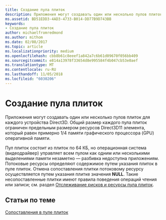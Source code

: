 ```yaml
---
title: Создание пула плиток
description: Приложения могут создавать один или несколько пулов плиток для каждого устройства Direct3D. Общий размер каждого пула плиток ограничен предельным размером ресурсов Direct3D11 элемента, который равен примерно 1/4 памяти графического процессора (GPU) оперативной памяти.
ms.assetid: BD51EDD3-4AD3-4733-B014-DD77B9D743BB
keywords:
- Создание пула плиток
author: michaelfromredmond
ms.author: mithom
ms.date: 02/08/2017
ms.topic: article
ms.localizationpriority: medium
ms.openlocfilehash: cbb8b61c8eeef1a842a7c6b61d09670f056bb409
ms.sourcegitcommit: e814a13978f33654d8e995584f4b047cb53e0aef
ms.translationtype: MT
ms.contentlocale: ru-RU
ms.lasthandoff: 11/05/2018
ms.locfileid: "6030206"
---
```

# <a name="tile-pool-creation"></a>Создание пула плиток


Приложения могут создавать один или несколько пулов плиток для каждого устройства Direct3D. Общий размер каждого пула плиток ограничен предельным размером ресурсов Direct3D11 элемента, который равен примерно 1/4 памяти графического процессора (GPU) оперативной памяти.

Пул плиток состоит из плиток по 64 КБ, но операционная система (видеодрайвер) управляет всем пулом как одним или несколькими выделениями памяти незаметно — разбивка недоступна приложениям. Потоковые ресурсы определяют содержимое путем указания плиток в пуле плиток. Отмена сопоставления плитки потоковому ресурсу осуществляется путем указания плитке значения **NULL**. Такие несопоставленные плитки имеют правила поведения операций чтения или записи; см. раздел [Отслеживание рисков и ресурсы пула плиток](hazard-tracking-versus-tile-pool-resources.md).

## <a name="span-idrelated-topicsspanrelated-topics"></a><span id="related-topics"></span>Статьи по теме


[Сопоставления в пуле плиток](mappings-are-into-a-tile-pool.md)

 

 




